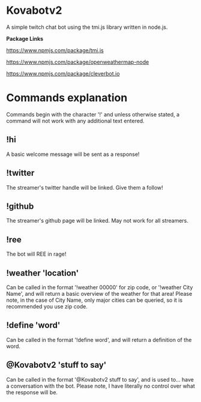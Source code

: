# Kovabotv2
A simple twitch chat bot using the tmi.js library written in node.js.



**Package Links**

https://www.npmjs.com/package/tmi.js

https://www.npmjs.com/package/openweathermap-node

https://www.npmjs.com/package/cleverbot.io




# **Commands explanation**

Commands begin with the character '!' and unless otherwise stated, a command will not work with any additional text entered.




## **!hi**

A basic welcome message will be sent as a response!



## **!twitter**

The streamer's twitter handle will be linked. Give them a follow!



## **!github**

The streamer's github page will be linked. May not work for all streamers.



## **!ree**

The bot will REE in rage!



## **!weather 'location'**

Can be called in the format '!weather 00000' for zip code, or '!weather City Name', and will return a basic overview of the weather for that area!
Please note, in the case of City Name, only major cities can be queried, so it is recommended you use zip code.



## **!define 'word'**

Can be called in the format '!define word', and will return a definition of the word.



## **@Kovabotv2 'stuff to say'**

Can be called in the format '@Kovabotv2 stuff to say', and is used to... have a conversation with the bot. 
Please note, I have literally no control over what the response will be. 
